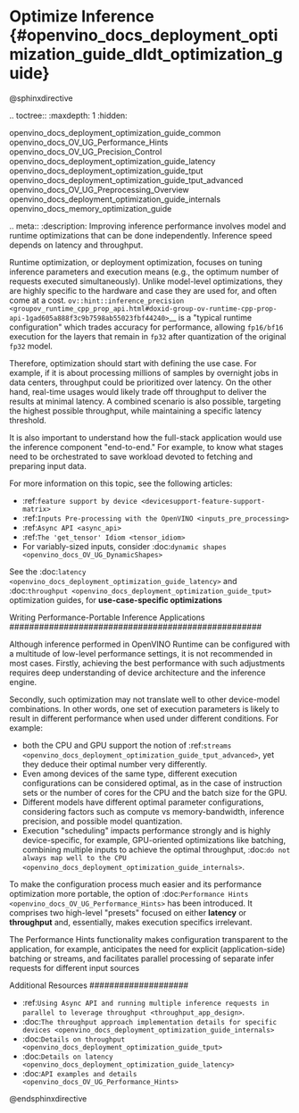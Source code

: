 # Optimize Inference {#openvino_docs_deployment_optimization_guide_dldt_optimization_guide}

@sphinxdirective

.. toctree::
   :maxdepth: 1
   :hidden:

   openvino_docs_deployment_optimization_guide_common
   openvino_docs_OV_UG_Performance_Hints
   openvino_docs_OV_UG_Precision_Control
   openvino_docs_deployment_optimization_guide_latency
   openvino_docs_deployment_optimization_guide_tput
   openvino_docs_deployment_optimization_guide_tput_advanced
   openvino_docs_OV_UG_Preprocessing_Overview
   openvino_docs_deployment_optimization_guide_internals
   openvino_docs_memory_optimization_guide

.. meta::
   :description: Improving inference performance involves model and runtime 
                 optimizations that can be done independently. Inference 
                 speed depends on latency and throughput.


Runtime optimization, or deployment optimization, focuses on tuning inference parameters and execution means (e.g., the optimum number of requests executed simultaneously). Unlike model-level optimizations, they are highly specific to the hardware and case they are used for, and often come at a cost.
`ov::hint::inference_precision <groupov_runtime_cpp_prop_api.html#doxid-group-ov-runtime-cpp-prop-api-1gad605a888f3c9b7598ab55023fbf44240>`__ is a "typical runtime configuration" which trades accuracy for performance, allowing ``fp16/bf16`` execution for the layers that remain in ``fp32`` after quantization of the original ``fp32`` model.

Therefore, optimization should start with defining the use case. For example, if it is about processing millions of samples by overnight jobs in data centers, throughput could be prioritized over latency. On the other hand, real-time usages would likely trade off throughput to deliver the results at minimal latency. A combined scenario is also possible, targeting the highest possible throughput, while maintaining a specific latency threshold.

It is also important to understand how the full-stack application would use the inference component "end-to-end." For example, to know what stages need to be orchestrated to save workload devoted to fetching and preparing input data.

For more information on this topic, see the following articles:

* :ref:`feature support by device <devicesupport-feature-support-matrix>`
* :ref:`Inputs Pre-processing with the OpenVINO <inputs_pre_processing>`
* :ref:`Async API <async_api>`
* :ref:`The 'get_tensor' Idiom <tensor_idiom>`
* For variably-sized inputs, consider :doc:`dynamic shapes <openvino_docs_OV_UG_DynamicShapes>`


See the :doc:`latency <openvino_docs_deployment_optimization_guide_latency>` and :doc:`throughput <openvino_docs_deployment_optimization_guide_tput>` optimization guides, for **use-case-specific optimizations**

Writing Performance-Portable Inference Applications
###################################################

Although inference performed in OpenVINO Runtime can be configured with a multitude of low-level performance settings, it is not recommended in most cases. Firstly, achieving the best performance with such adjustments requires deep understanding of device architecture and the inference engine.


Secondly, such optimization may not translate well to other device-model combinations. In other words, one set of execution parameters is likely to result in different performance when used under different conditions. For example:

* both the CPU and GPU support the notion of :ref:`streams <openvino_docs_deployment_optimization_guide_tput_advanced>`, yet they deduce their optimal number very differently.
* Even among devices of the same type, different execution configurations can be considered optimal, as in the case of instruction sets or the number of cores for the CPU and the batch size for the GPU.
* Different models have different optimal parameter configurations, considering factors such as compute vs memory-bandwidth, inference precision, and possible model quantization.
* Execution "scheduling" impacts performance strongly and is highly device-specific, for example, GPU-oriented optimizations like batching, combining multiple inputs to achieve the optimal throughput, :doc:`do not always map well to the CPU <openvino_docs_deployment_optimization_guide_internals>`.


To make the configuration process much easier and its performance optimization more portable, the option of :doc:`Performance Hints <openvino_docs_OV_UG_Performance_Hints>` has been introduced. It comprises two high-level "presets" focused on either **latency** or **throughput** and, essentially, makes execution specifics irrelevant.

The Performance Hints functionality makes configuration transparent to the application, for example, anticipates the need for explicit (application-side) batching or streams, and facilitates parallel processing of separate infer requests for different input sources


Additional Resources
####################

* :ref:`Using Async API and running multiple inference requests in parallel to leverage throughput <throughput_app_design>`.
* :doc:`The throughput approach implementation details for specific devices <openvino_docs_deployment_optimization_guide_internals>`
* :doc:`Details on throughput <openvino_docs_deployment_optimization_guide_tput>`
* :doc:`Details on latency <openvino_docs_deployment_optimization_guide_latency>`
* :doc:`API examples and details <openvino_docs_OV_UG_Performance_Hints>`

@endsphinxdirective

